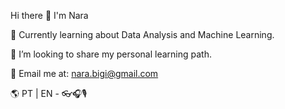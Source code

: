  Hi there 👋 I'm Nara


🌱 Currently learning about Data Analysis and Machine Learning.

🤩 I’m looking to share my personal learning path.

📧 Email me at: nara.bigi@gmail.com

 
🌎 PT | EN - 👓🎧🎙️    
